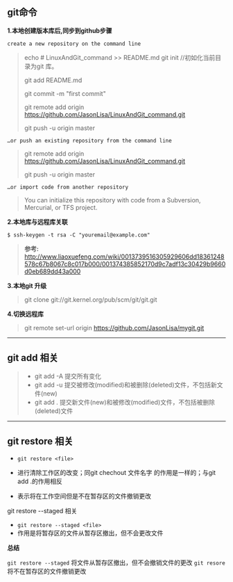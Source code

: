 ## **git命令**

**1.本地创建版本库后,同步到github步骤**

	create a new repository on the command line


>
>echo # LinuxAndGit_command >> README.md
>git init  //初如化当前目录为git 库。
>
>git add README.md
>
>git commit -m "first commit"
>
>git remote add origin https://github.com/JasonLisa/LinuxAndGit_command.git
>
>git push -u origin master

	…or push an existing repository from the command line

>git remote add origin https://github.com/JasonLisa/LinuxAndGit_command.git
>
>git push -u origin master

	…or import code from another repository

>You can initialize this repository with code from a Subversion, Mercurial, or TFS project.

**2.本地库与远程库关联**

	$ ssh-keygen -t rsa -C "youremail@example.com"
>**参考:** <http://www.liaoxuefeng.com/wiki/0013739516305929606dd18361248578c67b8067c8c017b000/001374385852170d9c7adf13c30429b9660d0eb689dd43a000>

**3.本地git 升级**
>git clone git://git.kernel.org/pub/scm/git/git.git

**4.切换远程库**
> git remote set-url origin https://github.com/JasonLisa/mygit.git

------

## **git add 相关**

> - git add -A  提交所有变化
>- git add -u  提交被修改(modified)和被删除(deleted)文件，不包括新文件(new)
>- git add .  提交新文件(new)和被修改(modified)文件，不包括被删除(deleted)文件

------

## git restore 相关

-  `git restore <file>`

-  进行清除工作区的改变；同git chechout 文件名字    的作用是一样的；与git add .的作用相反

- 表示将在工作空间但是不在暂存区的文件撤销更改



git restore --staged 相关

-  `git restore --staged <file>`
- 作用是将暂存区的文件从暂存区撤出，但不会更改文件

**总结**

`git restore --staged` 将文件从暂存区撤出，但不会撤销文件的更改
`git resore` 将不在暂存区的文件撤销更改



